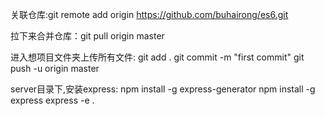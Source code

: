 关联仓库:git remote add origin https://github.com/buhairong/es6.git

拉下来合并仓库：git pull origin master

进入想项目文件夹上传所有文件:
git add .
git commit -m "first commit"
git push -u origin master

server目录下,安装express:
npm install -g express-generator 
npm install -g express 
express -e .
